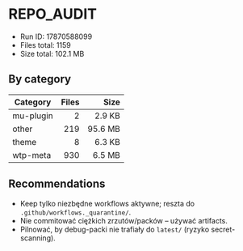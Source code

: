 # REPO_AUDIT
- Run ID: 17870588099
- Files total: 1159
- Size total: 102.1 MB

## By category
| Category | Files | Size |
|---|---:|---:|
| mu-plugin | 2 | 2.9 KB |
| other | 219 | 95.6 MB |
| theme | 8 | 6.3 KB |
| wtp-meta | 930 | 6.5 MB |

## Recommendations
- Keep tylko niezbędne workflows aktywne; reszta do `.github/workflows._quarantine/`.
- Nie commitować ciężkich zrzutów/packów – używać artifacts.
- Pilnować, by debug-packi nie trafiały do `latest/` (ryzyko secret-scanning).

